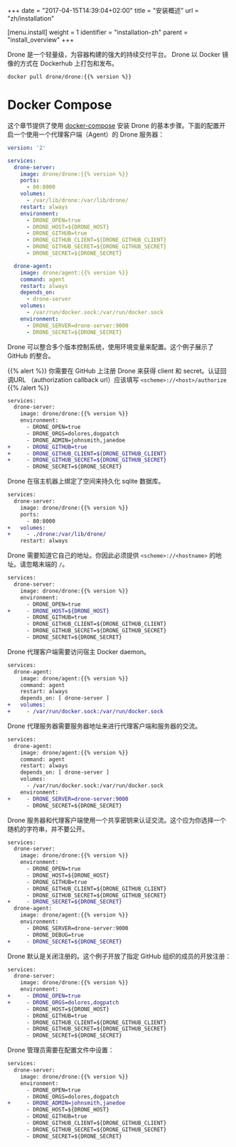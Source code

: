 +++
date = "2017-04-15T14:39:04+02:00"
title = "安装概述"
url = "zh/installation"

[menu.install]
  weight = 1
  identifier = "installation-zh"
  parent = "install_overview"
+++

<!--Drone is a lightweight, powerful continuous delivery platform built for containers. Drone is packaged and distributed as a Docker image and can be downloaded from Dockerhub.-->

Drone 是一个轻量级，为容器构建的强大的持续交付平台。 Drone 以 Docker 镜像的方式在 Dockerhub 上打包和发布。

```text
docker pull drone/drone:{{% version %}}
```

<!--# Docker Compose-->

# Docker Compose

<!--This section provides basic instructions for installing Drone using [docker-compose](https://docs.docker.com/compose/). The below configuration can be used to start the Drone server with a single agent.-->

这个章节提供了使用 [docker-compose](https://docs.docker.com/compose/) 安装 Drone 的基本步骤。下面的配置开启一个使用一个代理客户端（Agent）的 Drone 服务器：

```yaml
version: '2'

services:
  drone-server:
    image: drone/drone:{{% version %}}
    ports:
      - 80:8000
    volumes:
      - /var/lib/drone:/var/lib/drone/
    restart: always
    environment:
      - DRONE_OPEN=true
      - DRONE_HOST=${DRONE_HOST}
      - DRONE_GITHUB=true
      - DRONE_GITHUB_CLIENT=${DRONE_GITHUB_CLIENT}
      - DRONE_GITHUB_SECRET=${DRONE_GITHUB_SECRET}
      - DRONE_SECRET=${DRONE_SECRET}

  drone-agent:
    image: drone/agent:{{% version %}}
    command: agent
    restart: always
    depends_on:
      - drone-server
    volumes:
      - /var/run/docker.sock:/var/run/docker.sock
    environment:
      - DRONE_SERVER=drone-server:9000
      - DRONE_SECRET=${DRONE_SECRET}
```

<!--Drone integrates with multiple version control providers, configured using environment variables. This example demonstrates basic GitHub integration.-->

Drone 可以整合多个版本控制系统，使用环境变量来配置。这个例子展示了 GitHub 的整合。

<!--You must register Drone with GitHub to obtain the client and secret. The authorization callback url must match `<scheme>://<host>/authorize`-->

{{% alert %}}
你需要在 GitHub 上注册 Drone 来获得 client 和 secret。认证回调URL （authorization callback url）应该填写 `<scheme>://<host>/authorize`
{{% /alert %}}

```diff
services:
  drone-server:
    image: drone/drone:{{% version %}}
    environment:
      - DRONE_OPEN=true
      - DRONE_ORGS=dolores,dogpatch
      - DRONE_ADMIN=johnsmith,janedoe
+     - DRONE_GITHUB=true
+     - DRONE_GITHUB_CLIENT=${DRONE_GITHUB_CLIENT}
+     - DRONE_GITHUB_SECRET=${DRONE_GITHUB_SECRET}
      - DRONE_SECRET=${DRONE_SECRET}
```

<!--Drone mounts a volume on the host machine to persist the sqlite database.-->

Drone 在宿主机器上绑定了空间来持久化 sqlite 数据库。

```diff
services:
  drone-server:
    image: drone/drone:{{% version %}}
    ports:
      - 80:8000
+   volumes:
+     - ./drone:/var/lib/drone/
    restart: always
```

<!--Drone needs to know its own address. You must therefore provide the address in `<scheme>://<hostname>` format. Please omit trailing slashes.-->

Drone 需要知道它自己的地址。你因此必须提供 `<scheme>://<hostname>` 的地址。请忽略末端的 `/`。

```diff
services:
  drone-server:
    image: drone/drone:{{% version %}}
    environment:
      - DRONE_OPEN=true
+     - DRONE_HOST=${DRONE_HOST}
      - DRONE_GITHUB=true
      - DRONE_GITHUB_CLIENT=${DRONE_GITHUB_CLIENT}
      - DRONE_GITHUB_SECRET=${DRONE_GITHUB_SECRET}
      - DRONE_SECRET=${DRONE_SECRET}
```

<!--Drone agents require access to the host machine Docker daemon.-->

Drone 代理客户端需要访问宿主 Docker daemon。

```diff
services:
  drone-agent:
    image: drone/agent:{{% version %}}
    command: agent
    restart: always
    depends_on: [ drone-server ]
+   volumes:
+     - /var/run/docker.sock:/var/run/docker.sock
```

<!--Drone agents require the server address for agent-to-server communication.-->

Drone 代理服务器需要服务器地址来进行代理客户端和服务器的交流。

```diff
services:
  drone-agent:
    image: drone/agent:{{% version %}}
    command: agent
    restart: always
    depends_on: [ drone-server ]
    volumes:
      - /var/run/docker.sock:/var/run/docker.sock
    environment:
+     - DRONE_SERVER=drone-server:9000
      - DRONE_SECRET=${DRONE_SECRET}
```

<!--Drone server and agents use a shared secret to authenticate communication. This should be a random string of your choosing and should be kept private.-->

Drone 服务器和代理客户端使用一个共享密钥来认证交流。这个应为你选择一个随机的字符串，并不要公开。

```diff
services:
  drone-server:
    image: drone/drone:{{% version %}}
    environment:
      - DRONE_OPEN=true
      - DRONE_HOST=${DRONE_HOST}
      - DRONE_GITHUB=true
      - DRONE_GITHUB_CLIENT=${DRONE_GITHUB_CLIENT}
      - DRONE_GITHUB_SECRET=${DRONE_GITHUB_SECRET}
+     - DRONE_SECRET=${DRONE_SECRET}
  drone-agent:
    image: drone/agent:{{% version %}}
    environment:
      - DRONE_SERVER=drone-server:9000
      - DRONE_DEBUG=true
+     - DRONE_SECRET=${DRONE_SECRET}
```

<!--Drone registration is closed by default. This example enables open registration for users that are members of approved GitHub organizations.-->

Drone 默认是关闭注册的。这个例子开放了指定 GitHub 组织的成员的开放注册：

```diff
services:
  drone-server:
    image: drone/drone:{{% version %}}
    environment:
+     - DRONE_OPEN=true
+     - DRONE_ORGS=dolores,dogpatch
      - DRONE_HOST=${DRONE_HOST}
      - DRONE_GITHUB=true
      - DRONE_GITHUB_CLIENT=${DRONE_GITHUB_CLIENT}
      - DRONE_GITHUB_SECRET=${DRONE_GITHUB_SECRET}
      - DRONE_SECRET=${DRONE_SECRET}
```

<!--Drone administrators should also be enumerated in your configuration.-->

Drone 管理员需要在配置文件中设置：

```diff
services:
  drone-server:
    image: drone/drone:{{% version %}}
    environment:
      - DRONE_OPEN=true
      - DRONE_ORGS=dolores,dogpatch
+     - DRONE_ADMIN=johnsmith,janedoe
      - DRONE_HOST=${DRONE_HOST}
      - DRONE_GITHUB=true
      - DRONE_GITHUB_CLIENT=${DRONE_GITHUB_CLIENT}
      - DRONE_GITHUB_SECRET=${DRONE_GITHUB_SECRET}
      - DRONE_SECRET=${DRONE_SECRET}
```
